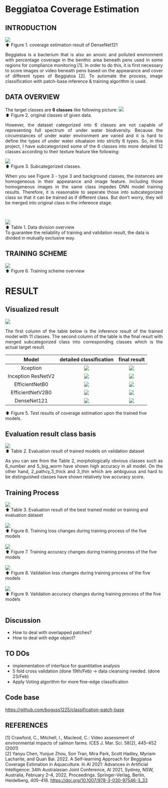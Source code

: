 # Beggiatoa Coverage Estimation
## INTRODUCTION
![](screenshots/DenseNet121_11cls_cls6_stat.png) </br>
⬆ Figure 1. coverage estimation result of DenseNet121 </br>
<p align='justify'>Beggiatoa is a bacterium that is also an anoxic and polluted environment with percentage coverage in the benthic area beneath pens used in some regions for compliance monitoring [1]. In order to do this, it is first necessary to score images or video beneath pens based on the appearance and cover of different types of Beggiatoa [2]. To automate the process, image classification with patch-base inference &amp; training algorithm is used. </p>

## DATA OVERVIEW
The target classes are **6 classes** like following picture:
![](screenshots/data_annotation_original.png) </br>
⬆ Figure 2. original classes of given data. </br>
<p align='justify'>However, the dataset categorized into 6 classes are not capable of representing full spectrum of under water biodiversity. Because the circumstances of under water environment are varied and it is hard to define the types of under water situataion into strictly 6 types. So, in this project, I have subcategorized some of the 6 classes into more detailed 12 classes according to their texture feature like following: </p>

![](screenshots/data_subcategory.png)</br>
⬆ Figure 3. Subcategorized classes.</br>
<p align='justify'>When you see Figure 3 - type 3 and background classes, the instances are homogeneous in their appearance and image feature. Including those homogeneous images in the same class impedes DNN model training results. Therefore, it is reasonable to seperate those into subcategorized class so that it can be trained as if different class. But don't worry, they will be merged into original class in the inference stage.</p> </br>

![](screenshots/data_division.png) </br>
⬆ Table 1. Data division overview </br>
To guarantee the reliability of training and validation result, the data is divided in mutually exclusive way. </br>

## TRAINING SCHEME
![](screenshots/training_scheme.png) </br>
⬆ Figure 6. Training scheme overview </br>

# RESULT
## Visualized result
![](screenshots/inference_example.gif) </br>

<p align='justify'>The first column of the table below is the inference result of the trained model with 11 classes. The second column of the table is the final result with merged subcategorized class into corresponding classes which is the actual target result. </p>

Model| detailed classification      |  final result
:------:|:---------------------------------------------------:|:-------------------------:
Xception    |![](screenshots/Xception_11cls_11cls.png)  |  ![](screenshots/Xception_11cls_cls6.png)
Inception ResNetV2   |![](screenshots/InceptionResNetV2_11cls_11cls.png)  |  ![](screenshots/InceptionResNetV2_11cls_cls6.png)
EfficientNetB0   |![](screenshots/EfficientNetB0_11cls_11cls.png)  |  ![](screenshots/EfficientNetB0_11cls_cls6.png)
EfficientNetV2B0  |![](screenshots/EfficientNetV2B0_11cls_11cls.png)  |  ![](screenshots/EfficientNetV2B0_11cls_cls6.png)
DenseNet121    |![](screenshots/DenseNet121_11cls_11cls.png)  |  ![](screenshots/DenseNet121_11cls_cls6.png)

⬆ Figure 5. Test results of coverage estimation upon the trained five models.

## Evaluation result class basis
![](screenshots/per_class_eval.png) </br>
⬆ Table 2. Evaluation result of trained models on validation dataset </br>
<p align='justify'>As you can see from the Table 2, morphologically obvious classes such as 6_number and 5_big_worm have shown high accuracy in all model. On the other hand, 2_pathcy,3_thick and 3_thin which are ambiguous and hard to be distinguished classes have shown relatively low accuracy score.</p>

## Training Process
![](screenshots/evaluation.png) </br>
⬆ Table 3. Evaluation result of the best trained model on training and evaluation dataset </br>
</br>
![](screenshots/Training_loss.png) </br>
⬆ Figure 6. Training loss changes during training process of the five models</br>
 </br>
![](screenshots/Training_accuracy.png) </br>
⬆ Figure 7. Training accuracy changes during training process of the five models</br>
 </br>
![](screenshots/Validation_loss.png) </br>
⬆ Figure 8. Validation loss changes during training process of the five models</br>
 </br>
![](screenshots/Validation_accuracy.png) </br>
⬆ Figure 9. Validation accuracy changes during training process of the five models</br>
 </br>

## Discussion
* How to deal with overlapped patches?
* How to deal with edge object?

## TO DOs
* implementation of interface for quantitative analysis
* 5 fold cross validation (done 19th/Feb) -> data cleansing needed. (done 23/Feb)
* Apply Voting algorithm for more fine-edge classification

## Code base 
https://github.com/boguss1225/classification-patch-base

## REFERENCES
[1] Crawford, C., Mitchell, I., Macleod, C.: Video assessment of environmental impacts of salmon farms. ICES J. Mar. Sci. 58(2), 445–452 (2001) </br>
[2] Yanyu Chen, Yunjue Zhou, Son Tran, Mira Park, Scott Hadley, Myriam Lacharite, and Quan Bai. 2022. A Self-learning Approach for Beggiatoa Coverage Estimation in Aquaculture. In AI 2021: Advances in Artificial Intelligence: 34th Australasian Joint Conference, AI 2021, Sydney, NSW, Australia, February 2–4, 2022, Proceedings. Springer-Verlag, Berlin, Heidelberg, 405–416. https://doi.org/10.1007/978-3-030-97546-3_33
